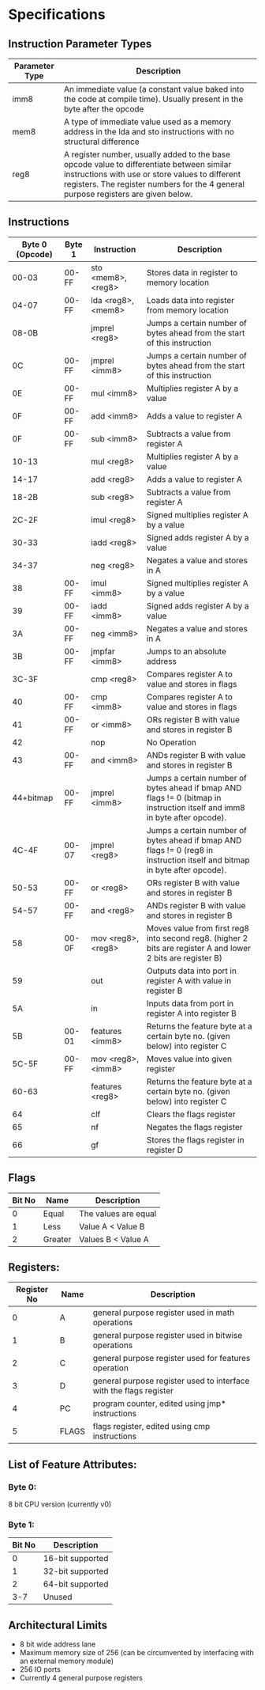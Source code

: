 # Specifications

## Instruction Parameter Types
| Parameter Type| Description |
|-----------------------|--------|
| imm8 | An immediate value (a constant value baked into the code at compile time). Usually present in the byte after the opcode|
| mem8 | A type of immediate value used as a memory address in the lda and sto instructions with no structural difference | 
| reg8 | A register number, usually added to the base opcode value to differentiate between similar instructions with use or store values to different registers. The register numbers for the 4 general purpose registers are given below.|

## Instructions
| Byte 0 (Opcode) | Byte 1 | Instruction | Description |
|-----------------------|--------|--------|-------------|
|00-03|00-FF| sto &lt;mem8&gt;, &lt;reg8&gt; | Stores data in register to memory location |
|04-07|00-FF| lda &lt;reg8&gt;, &lt;mem8&gt; | Loads data into register from memory location |
|08-0B|| jmprel &lt;reg8&gt; | Jumps a certain number of bytes ahead from the start of this instruction |
|0C|00-FF| jmprel &lt;imm8&gt; | Jumps a certain number of bytes ahead from the start of this instruction |
|0E|00-FF| mul &lt;imm8&gt; | Multiplies register A by a value |
|0F|00-FF| add &lt;imm8&gt; | Adds a value to register A |
|0F|00-FF| sub &lt;imm8&gt; | Subtracts a value from register A |
|10-13|| mul &lt;reg8&gt; | Multiplies register A by a value |
|14-17|| add &lt;reg8&gt; | Adds a value to register A | 
|18-2B|| sub &lt;reg8&gt; | Subtracts a value from register A |
|2C-2F|| imul &lt;reg8&gt; | Signed multiplies register A by a value |
|30-33|| iadd &lt;reg8&gt; | Signed adds register A by a value |
|34-37|| neg &lt;reg8&gt; | Negates a value and stores in A |
|38|00-FF| imul &lt;imm8&gt; | Signed multiplies register A by a value |
|39|00-FF| iadd &lt;imm8&gt; | Signed adds register A by a value |
|3A|00-FF| neg &lt;imm8&gt; | Negates a value and stores in A |
|3B|00-FF| jmpfar &lt;imm8&gt; | Jumps to an absolute address |
|3C-3F|| cmp &lt;reg8&gt; | Compares register A to value and stores in flags |
|40|00-FF| cmp &lt;imm8&gt; | Compares register A to value and stores in flags |
|41|00-FF| or &lt;imm8&gt; | ORs register B with value and stores in register B |
|42|| nop | No Operation |
|43|00-FF| and &lt;imm8&gt; | ANDs register B with value and stores in register B |
|44+bitmap|00-FF| jmprel &lt;imm8&gt; | Jumps a certain number of bytes ahead if bmap AND flags != 0 (bitmap in instruction itself and imm8 in byte after opcode). |
|4C-4F|00-07| jmprel &lt;reg8&gt; | Jumps a certain number of bytes ahead if bmap AND flags != 0  (reg8 in instruction itself and bitmap in byte after opcode).  |
|50-53|00-FF| or &lt;reg8&gt; | ORs register B with value and stores in register B |
|54-57|00-FF| and &lt;reg8&gt; | ANDs register B with value and stores in register B |
|58|00-0F| mov &lt;reg8&gt;, &lt;reg8&gt; | Moves value from first reg8 into second reg8. (higher 2 bits are register A and lower 2 bits are register B) |
|59|| out | Outputs data into port in register A with value in register B |
|5A|| in | Inputs data from port in register A into register B |
|5B|00-01| features &lt;imm8&gt; | Returns the feature byte at a certain byte no. (given below) into register C |
|5C-5F|00-FF| mov &lt;reg8&gt;, &lt;imm8&gt; | Moves value into given register |
|60-63|| features &lt;reg8&gt; | Returns the feature byte at a certain byte no. (given below) into register C |
|64|| clf | Clears the flags register |
|65|| nf | Negates the flags register |
|66|| gf | Stores the flags register in register D |

## Flags
| Bit No | Name | Description |
|---|---|---|
| 0 | Equal | The values are equal | 
| 1 | Less | Value A &lt; Value B |
| 2 | Greater | Values B &lt; Value A |

## Registers:
| Register No | Name | Description |
|---|---|--|
|0| A | general purpose register used in math operations |
|1| B | general purpose register used in bitwise operations |
|2| C | general purpose register used for features operation |
|3| D | general purpose register used to interface with the flags register |
|4| PC | program counter, edited using jmp* instructions |
|5| FLAGS | flags register, edited using cmp instructions |

## List of Feature Attributes:
### Byte 0:
8 bit CPU version (currently v0)


### Byte 1:
| Bit No | Description |
|---|---|
| 0 | 16-bit supported | 
| 1 | 32-bit supported | 
| 2 | 64-bit supported | 
| 3-7 | Unused |

## Architectural Limits
- 8 bit wide address lane
- Maximum memory size of 256 (can be circumvented by interfacing with an external memory module)
- 256 IO ports
- Currently 4 general purpose registers

  








